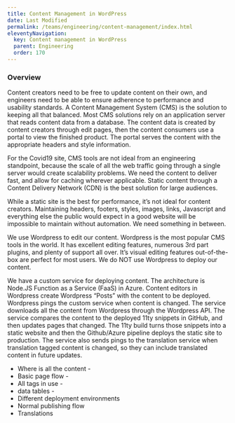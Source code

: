 ```yaml
---
title: Content Management in WordPress
date: Last Modified 
permalink: /teams/engineering/content-management/index.html
eleventyNavigation:
  key: Content management in WordPress
  parent: Engineering
  order: 170
---
```


### Overview ###
Content creators need to be free to update content on their own, and engineers need to be able to ensure adherence to performance and usability standards.  A Content Management System (CMS) is the solution to keeping all that balanced.  Most CMS solutions rely on an application server that reads content data from a database.  The content data is created by content creators through edit pages, then the content consumers use a portal to view the finished product.  The portal serves the content with the appropriate headers and style information.

For the Covid19 site, CMS tools are not ideal from an engineering standpoint, because the scale of all the web traffic going through a single server would create scalability problems.  We need the content to deliver fast, and allow for caching wherever applicable.  Static content through a Content Delivery Network (CDN) is the best solution for large audiences.

While a static site is the best for performance, it’s not ideal for content creators.  Maintaining headers, footers, styles, images, links, Javascript and everything else the public would expect in a good website will be impossible to maintain without automation.  We need something in between.

We use Wordpress to edit our content.  Wordpress is the most popular CMS tools in the world. It has excellent editing features, numerous 3rd part plugins, and plenty of support all over.  It’s visual editing features out-of-the-box are perfect for most users.  We do NOT use Wordpress to deploy our content.

We have a custom service for deploying content.  The architecture is Node.JS Function as a Service (FaaS) in Azure.  Content editors in Wordpress create Wordpress “Posts” with the content to be deployed.  Wordpress pings the custom service when content is changed.  The service downloads all the content from Wordpress through the Wordpress API.  The service compares the content to the deployed 11ty snippets in GitHub, and then updates pages that changed.  The 11ty build turns those snippets into a static website and then the Github/Azure pipeline deploys the static site to production.  The service also sends pings to the translation service when translation tagged content is changed, so they can include translated content in future updates.



- Where is all the content -
- Basic page flow -
- All tags in use -
- data tables -
- Different deployment environments
- Normal publishing flow
- Translations


